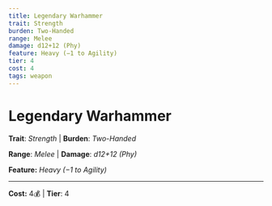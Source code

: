 ```yaml
---
title: Legendary Warhammer
trait: Strength
burden: Two-Handed
range: Melee
damage: d12+12 (Phy)
feature: Heavy (−1 to Agility)
tier: 4
cost: 4
tags: weapon
---
```

# Legendary Warhammer

**Trait**: _Strength_ | **Burden**: _Two-Handed_

**Range**: _Melee_ | **Damage**: _d12+12 (Phy)_

**Feature:** _Heavy (−1 to Agility)_

___
**Cost:** 4💰 | **Tier**: 4
